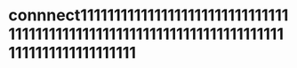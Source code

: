 # connnect1111111111111111111111111111111111111111111111111111111111111111111111111111111111111111111